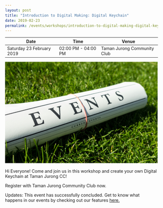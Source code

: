 ```yaml
---
layout: post
title: "Introduction to Digital Making: Digital Keychain"
date: 2019-02-23
permalink: /events/workshops/introduction-to-digital-making-digital-keychain
---
```


| Date | Time | Venue |
|--------|---|---|
| Saturday 23 February 2019 | 02:00 PM - 04:00 PM | Taman Jurong Community Club |

![hi](/images/events/generic-event-image.jpg)

Hi Everyone! Come and join us in this workshop and create your own Digital Keychain at Taman Jurong CC!

Register with Taman Jurong Community Club now.

Updates: This event has successfully concluded. Get to know what happens in our events by checking out our features [here.](/stories/features/)
